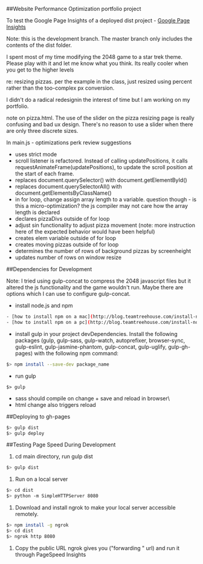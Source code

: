##Website Performance Optimization portfolio project

To test the Google Page Insights of a deployed dist project -
[Google Page Insights](https://developers.google.com/speed/pagespeed/insights/?url=http%3A%2F%2Fandrewtdunn.github.io%2F&tab=mobile)

Note: this is the development branch. The master branch only includes the contents of the dist folder.

I spent most of my time modifying the 2048 game to a star trek theme. Please play with it and let me know what you think. Its really cooler when you get to the higher levels

re: resizing pizzas. per the example in the class, just resized using percent rather than the too-complex px conversion.

I didn't do a radical redesignin the interest of time but I am working on my portfolio.

note on pizza.html. The use of the slider on the pizza resizing page is really confusing and bad ux design. There's no reason to use a slider when there are only three discrete sizes.

In main.js - optimizations perk review suggestions
- uses strict mode
- scroll listener is refactored. Instead of calling updatePositions, it calls requestAnimateFrame(updatePositions), to update the scroll position at the start of each frame.
- replaces document.querySelector() with document.getElementById()
- replaces document.querySelectorAll() with document.getElementsByClassName()
- in for loop, change assign array length to a variable. question though - is this a micro-optimization? the js compiler may not care how the array length is declared
- declares pizzaDivs outside of for loop
- adjust sin functionality to adjust pizza movement (note: more instruction here of the expected behavior would have been helpful)
- creates elem variable outside of for loop
- creates moving pizzas outside of for loop
- determines the number of rows of background pizzas by screenheight
- updates number of rows on window resize


##Dependencies for Development

Note: I tried using gulp-concat to compress the 2048 javascript files but it altered the js functionality and the game wouldn't run. Maybe there are options which I can use to configure gulp-concat.

- install node.js and npm
```bash
- [how to install npm on a mac](http://blog.teamtreehouse.com/install-node-js-npm-mac)
- [how to install npm on a pc](http://blog.teamtreehouse.com/install-node-js-npm-windows)
```
- install gulp in your project devDependencies. Install the following packages (gulp, gulp-sass, gulp-watch, autoprefixer, browser-sync, gulp-eslint, gulp-jasmine-phantom, gulp-concat, gulp-uglify, gulp-gh-pages) with the following npm command:
```bash
$> npm install --save-dev package_name
```
- run gulp
```
$> gulp
```
- sass should compile on change + save and reload in browser\
- html change also triggers reload

##Deploying to gh-pages
```bash
$> gulp dist
$> gulp deploy
```




##Testing Page Speed During Development
1. cd  main directory, run gulp dist

  ```bash
  $> gulp dist
  ```

1. Run on a local server

  ```bash
  $> cd dist
  $> python -m SimpleHTTPServer 8080
  ```


1. Download and install ngrok to make your local server accessible remotely.

  ``` bash
  $> npm install -g ngrok
  $> cd dist
  $> ngrok http 8080
  ```

1. Copy the public URL ngrok gives you ("forwarding " url) and run it through PageSpeed Insights
